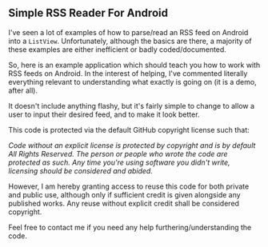 Simple RSS Reader For Android
-------------------------------

I've seen a lot of examples of how to parse/read an RSS feed on Android into a `ListView`. Unfortunately, although the basics are there, a majority of these examples are either inefficient or badly coded/documented.

So, here is an example application which should teach you how to work with RSS feeds on Android. In the interest of helping, I've commented literally everything relevant to understanding what exactly is going on (it is a demo, after all).

It doesn't include anything flashy, but it's fairly simple to change to allow a user to input their desired feed, and to make it look better.

This code is protected via the default GitHub copyright license such that:

<i>Code without an explicit license is protected by copyright and is by default All Rights Reserved. The person or people who wrote the code are protected as such. Any time you're using software you didn't write, licensing should be considered and abided.</i>

However, I am hereby granting access to reuse this code for both private and public use, although only if sufficient credit is given alongside any published works. Any reuse without explicit credit shall be considered copyright.

Feel free to contact me if you need any help furthering/understanding the code.
